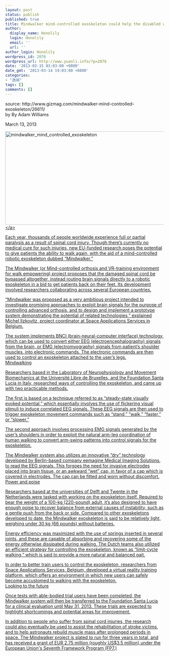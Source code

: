 ```yaml
---
layout: post
status: publish
published: true
title: Mindwalker mind-controlled exoskeleton could help the disabled walk again意念行走器（意念控制的外骨骼）帮助残疾人行走起来
author:
  display_name: Honolily
  login: Honolily
  email: ''
  url: ''
author_login: Honolily
wordpress_id: 2076
wordpress_url: http://www.yuanli.info/?p=2076
date: '2013-03-15 03:03:00 +0800'
date_gmt: '2013-03-14 19:03:00 +0800'
categories:
- "逸闻"
tags: []
comments: []
---
```

<p>source: http:&#47;&#47;www.gizmag.com&#47;mindwalker-mind-controlled-exoskeleton&#47;26611&#47;<br />
by By Adam Williams</p>
<p>March 13, 2013</p>
<p><a href="http:&#47;&#47;www.yuanli.info&#47;archives&#47;2076.html&#47;mindwalker_mind_controlled_exoskeleton" rel="attachment wp-att-2077"><img src="http:&#47;&#47;www.yuanli.info&#47;wp-content&#47;uploads&#47;2013&#47;03&#47;mindwalker_mind_controlled_exoskeleton.jpg" alt="mindwalker_mind_controlled_exoskeleton" width="530" height="297" class="aligncenter size-full wp-image-2077" &#47;><&#47;a></p>
<p>Each year, thousands of people worldwide experience full or partial paralysis as a result of spinal cord injury. Though there&rsquo;s currently no medical cure for such injuries, new EU-funded research poses the potential to give patients the ability to walk again, with the aid of a mind-controlled robotic exoskeleton dubbed &ldquo;Mindwalker.&rdquo;</p>
<p>The Mindwalker (or Mind-controlled orthosis and VR-training environment for walk empowering) project proposes that the damaged spinal cord be bypassed altogether, instead routing brain signals directly to a robotic exoskeleton in a bid to get patients back on their feet. Its development involved researchers collaborating across several European countries.</p>
<p>&ldquo;Mindwalker was proposed as a very ambitious project intended to investigate promising approaches to exploit brain signals for the purpose of controlling advanced orthosis, and to design and implement a prototype system demonstrating the potential of related technologies,&rdquo; explained Michel Ilzkovitz, project coordinator at Space Applications Services in Belgium.</p>
<p>The system implements BNCI (brain-neural-computer interface) technology, which can be used to convert either EEG (electroencephalography) signals from the brain, or EMG (electromyography) signals from patient&rsquo;s shoulder muscles, into electronic commands. The electronic commands are then used to control an exoskeleton attached to the user&rsquo;s legs.<br />
Mindwalking</p>
<p>Researchers based in the Laboratory of Neurophysiology and Movement Biomechanics at the Universit&eacute; Libre de Bruxelles, and the Foundation Santa Lucia in Italy, researched ways of controlling the exoskeleton, and came up with two practicable methods.</p>
<p>The first is based on a technique referred to as &ldquo;steady-state visually evoked potential,&rdquo; which essentially involves the use of flickering visual stimuli to induce correlated EEG signals. These EEG signals are then used to trigger exoskeleton movement commands such as &ldquo;stand,&rdquo; &ldquo;walk,&rdquo; &ldquo;faster,&rdquo; or &ldquo;slower.&rdquo;</p>
<p>The second approach involves processing EMG signals generated by the user&rsquo;s shoulders in order to exploit the natural arm-leg coordination of human walking to convert arm-swing patterns into control signals for the exoskeleton.</p>
<p>The Mindwalker system also utilizes an innovative &ldquo;dry&rdquo; technology developed by Berlin-based company eemagine Medical Imaging Solutions, to read the EEG signals. This forgoes the need for invasive electrodes placed into brain tissue, or an awkward &ldquo;wet&rdquo; cap, in favor of a cap which is covered in electrodes. The cap can be fitted and worn without discomfort.<br />
Power and poise</p>
<p>Researchers based at the universities of Delft and Twente in the Netherlands were tasked with working on the exoskeleton itself. Required to bear the weight of a 100-kg (220-pound) adult, it&rsquo;s also designed to have enough poise to recover balance from external causes of instability, such as a gentle push from the back or side. Compared to other exoskeletons developed to date, the Mindwalker exoskeleton is said to be relatively light, weighing under 30 kg (66 pounds) without batteries.</p>
<p>Energy efficiency was maximized with the use of springs inserted in several joints, and these are capable of absorbing and recovering some of the energy otherwise dissipated during walking. The Dutch teams also utilized an efficient strategy for controlling the exoskeleton, known as &ldquo;limit-cycle walking,&rdquo; which is said to provide a more natural and balanced gait.</p>
<p>In order to better train users to control the exoskeleton, researchers from Space Applications Services, Belgium, developed a virtual reality training platform, which offers an environment in which new users can safely become accustomed to walking with the exoskeleton.<br />
Looking to the future</p>
<p>Once tests with able-bodied trial users have been completed, the Mindwalker system will then be transferred to the Foundation Santa Lucia for a clinical evaluation until May 31, 2013. These trials are expected to highlight shortcomings and potential areas for improvement.</p>
<p>In addition to people who suffer from spinal cord injuries, the research could also eventually be used to assist the rehabilitation of stroke victims, and to help astronauts rebuild muscle mass after prolonged periods in space. The Mindwalker project is slated to run for three years in total, and has received a grant of EUR 2.75 million (roughly US$3.5 million) under the European Union's Seventh Framework Program (FP7.)</p>
